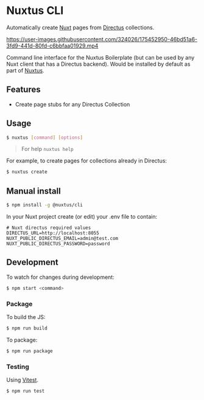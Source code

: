 # Nuxtus CLI

Automatically create [Nuxt]([https](https://nuxtjs.org/)) pages from [Directus](https://directus.io/) collections.

https://user-images.githubusercontent.com/324026/175452950-46bd51a6-3fd9-441d-80fd-c6bbfaa01929.mp4

Command line interface for the Nuxtus Boilerplate (but can be used by any Nuxt client that has a Directus backend). Would be installed by default as part of [Nuxtus](https://github.com/nuxtus/nuxtus).

## Features

  - Create page stubs for any Directus Collection

## Usage

```bash
$ nuxtus [command] [options]
```

> For help `nuxtus help`

For example, to create pages for collections already in Directus:

```bash
$ nuxtus create
```

## Manual install

```bash
$ npm install -g @nuxtus/cli
```

In your Nuxt project create (or edit) your .env file to contain:

```
# Nuxt directus required values
DIRECTUS_URL=http://localhost:8055
NUXT_PUBLIC_DIRECTUS_EMAIL=admin@test.com
NUXT_PUBLIC_DIRECTUS_PASSWORD=password
```

## Development

To watch for changes during development:

```bash
$ npm start <command>
```

### Package

To build the JS:

```bash
$ npm run build
```

To package:

```bash
$ npm run package
```

### Testing

Using [Vitest](https://vitest.dev/). 

```bash
$ npm run test
```